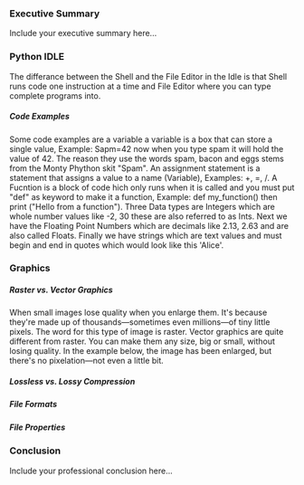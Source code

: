 ### Executive Summary
Include your executive summary here...

### Python IDLE
The differance between the Shell and the File Editor in the Idle is that Shell runs code one instruction at a time and File Editor where you can type complete programs into.
##### Code Examples
Some code examples are a variable a variable is a box that can store a single value, Example: Sapm=42 now when you type spam it will hold the value of 42. The reason they use the words spam, bacon and eggs stems from the Monty Phython skit "Spam". An assignment statement is a statement that assigns a value to a name (Variable), Examples: +, =, /. A Fucntion is a block of code hich only runs when it is called and you must put "def" as  keyword to make it a function, Example: def my_function() then print ("Hello from a function"). Three Data types are Integers which are whole number values like -2, 30 these are also referred to as Ints. Next we have the Floating Point Numbers which are decimals like 2.13, 2.63 and are also called Floats. Finally we have strings which are text values and must begin and end in quotes which would look like this 'Alice'.
### Graphics
##### Raster vs. Vector Graphics
When small images lose quality when you enlarge them. It's because they're made up of thousands—sometimes even millions—of tiny little pixels. The word for this type of image is raster. Vector graphics are quite different from raster. You can make them any size, big or small, without losing quality. In the example below, the image has been enlarged, but there's no pixelation—not even a little bit.
##### Lossless vs. Lossy Compression

##### File Formats
##### File Properties
### Conclusion
Include your professional conclusion here...
